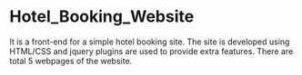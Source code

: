 # Hotel_Booking_Website
It is a front-end for a simple hotel booking site. The site is developed using HTML/CSS and jquery plugins are used to provide extra features. There are total 5 webpages of the website.
